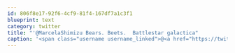 ```yaml
---
id: 806f8e17-92f6-4cf9-81f4-167df7a1c3f1
blueprint: text
category: twitter
title: "'@MarcelaShimizu Bears. Beets.  Battlestar galactica"
caption: '<span class="username username_linked">@<a href="https://twitter.com/MarcelaShimizu" title="Marcela Shimizu">MarcelaShimizu</a></span> Bears. Beets.  Battlestar galactica'
---
```

